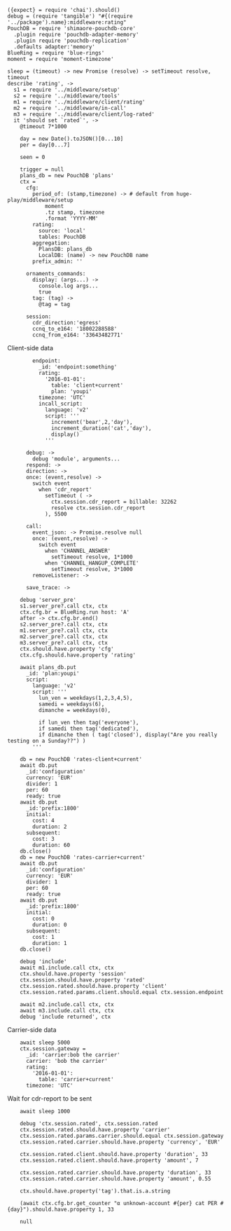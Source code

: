     ({expect} = require 'chai').should()
    debug = (require 'tangible') "#{(require '../package').name}:middleware:rating"
    PouchDB = require 'shimaore-pouchdb-core'
      .plugin require 'pouchdb-adapter-memory'
      .plugin require 'pouchdb-replication'
      .defaults adapter:'memory'
    BlueRing = require 'blue-rings'
    moment = require 'moment-timezone'

    sleep = (timeout) -> new Promise (resolve) -> setTimeout resolve, timeout
    describe 'rating', ->
      s1 = require '../middleware/setup'
      s2 = require '../middleware/tools'
      m1 = require '../middleware/client/rating'
      m2 = require '../middleware/in-call'
      m3 = require '../middleware/client/log-rated'
      it 'should set `rated`', ->
        @timeout 7*1000

        day = new Date().toJSON()[0...10]
        per = day[0...7]

        seen = 0

        trigger = null
        plans_db = new PouchDB 'plans'
        ctx =
          cfg:
            period_of: (stamp,timezone) -> # default from huge-play/middleware/setup
                moment
                .tz stamp, timezone
                .format 'YYYY-MM'
            rating:
              source: 'local'
              tables: PouchDB
            aggregation:
              PlansDB: plans_db
              LocalDB: (name) -> new PouchDB name
            prefix_admin: ''

          ornaments_commands:
            display: (args...) ->
              console.log args...
              true
            tag: (tag) ->
              @tag = tag

          session:
            cdr_direction:'egress'
            ccnq_to_e164: '18002288588'
            ccnq_from_e164: '33643482771'

Client-side data

            endpoint:
              _id: 'endpoint:something'
              rating:
                '2016-01-01':
                  table: 'client+current'
                  plan: 'youpi'
              timezone: 'UTC'
              incall_script:
                language: 'v2'
                script: '''
                  increment('bear',2,'day'),
                  increment_duration('cat','day'),
                  display()
                '''

          debug: ->
            debug 'module', arguments...
          respond: ->
          direction: ->
          once: (event,resolve) ->
            switch event
              when 'cdr_report'
                setTimeout ( ->
                  ctx.session.cdr_report = billable: 32262
                  resolve ctx.session.cdr_report
                ), 5500

          call:
            event_json: -> Promise.resolve null
            once: (event,resolve) ->
              switch event
                when 'CHANNEL_ANSWER'
                  setTimeout resolve, 1*1000
                when 'CHANNEL_HANGUP_COMPLETE'
                  setTimeout resolve, 3*1000
            removeListener: ->

          save_trace: ->

        debug 'server_pre'
        s1.server_pre?.call ctx, ctx
        ctx.cfg.br = BlueRing.run host: 'A'
        after -> ctx.cfg.br.end()
        s2.server_pre?.call ctx, ctx
        m1.server_pre?.call ctx, ctx
        m2.server_pre?.call ctx, ctx
        m3.server_pre?.call ctx, ctx
        ctx.should.have.property 'cfg'
        ctx.cfg.should.have.property 'rating'

        await plans_db.put
          _id: 'plan:youpi'
          script:
            language: 'v2'
            script: '''
              lun_ven = weekdays(1,2,3,4,5),
              samedi = weekdays(6),
              dimanche = weekdays(0),

              if lun_ven then tag('everyone'),
              if samedi then tag('dedicated'),
              if dimanche then ( tag('closed'), display("Are you really testing on a Sunday??") )
            '''

        db = new PouchDB 'rates-client+current'
        await db.put
          _id:'configuration'
          currency: 'EUR'
          divider: 1
          per: 60
          ready: true
        await db.put
          _id:'prefix:1800'
          initial:
            cost: 4
            duration: 2
          subsequent:
            cost: 3
            duration: 60
        db.close()
        db = new PouchDB 'rates-carrier+current'
        await db.put
          _id:'configuration'
          currency: 'EUR'
          divider: 1
          per: 60
          ready: true
        await db.put
          _id:'prefix:1800'
          initial:
            cost: 0
            duration: 0
          subsequent:
            cost: 1
            duration: 1
        db.close()

        debug 'include'
        await m1.include.call ctx, ctx
        ctx.should.have.property 'session'
        ctx.session.should.have.property 'rated'
        ctx.session.rated.should.have.property 'client'
        ctx.session.rated.params.client.should.equal ctx.session.endpoint

        await m2.include.call ctx, ctx
        await m3.include.call ctx, ctx
        debug 'include returned', ctx

Carrier-side data

        await sleep 5000
        ctx.session.gateway =
          _id: 'carrier:bob the carrier'
          carrier: 'bob the carrier'
          rating:
            '2016-01-01':
              table: 'carrier+current'
          timezone: 'UTC'

Wait for cdr-report to be sent

        await sleep 1000

        debug 'ctx.session.rated', ctx.session.rated
        ctx.session.rated.should.have.property 'carrier'
        ctx.session.rated.params.carrier.should.equal ctx.session.gateway
        ctx.session.rated.carrier.should.have.property 'currency', 'EUR'

        ctx.session.rated.client.should.have.property 'duration', 33
        ctx.session.rated.client.should.have.property 'amount', 7

        ctx.session.rated.carrier.should.have.property 'duration', 33
        ctx.session.rated.carrier.should.have.property 'amount', 0.55

        ctx.should.have.property('tag').that.is.a.string

        (await ctx.cfg.br.get_counter "α unknown-account #{per} cat PER #{day}").should.have.property 1, 33

        null
